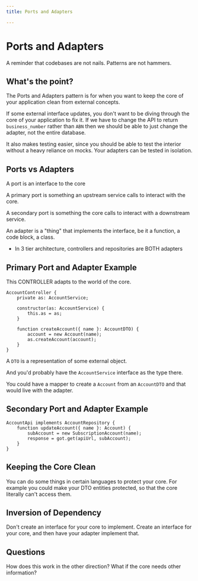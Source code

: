 ```yaml
---
title: Ports and Adapters

---
```

# Ports and Adapters

A reminder that codebases are not nails. Patterns are not hammers.

## What's the point?

The Ports and Adapters pattern is for when you want to keep the core of your application clean from external concepts.

If some external interface updates, you don't want to be diving through the core of your application to fix it. If we have to change the API to return `business_number` rather than `ABN` then we should be able to just change the adapter, not the entire database.

It also makes testing easier, since you should be able to test the interior without a heavy reliance on mocks. Your adapters can be tested in isolation.

## Ports vs Adapters

A port is an interface to the core

A primary port is something an upstream service calls to interact with the core.

A secondary port is something the core calls to interact with a downstream service.

An adapter is a "thing" that implements the interface, be it a function, a code block, a class.

* In 3 tier architecture, controllers and repositories are BOTH adapters

## Primary Port and Adapter Example

This CONTROLLER adapts to the world of the core. 

    AccountController {
        private as: AccountService;

        constructor(as: AccountService) {
            this.as = as;
        }

        function createAccount({ name }: AccountDTO) {
            account = new Account(name);
            as.createAccount(account);
        }
    }


A `DTO` is a representation of some external object.

And you'd probably have the `AccountService` interface as the type there.

You could have a mapper to create a `Account` from an `AccountDTO` and that would live with the adapter.

## Secondary Port and Adapter Example

    AccountApi implements AccountRepository {
        function updateAccount({ name }: Account) {
            subAccount = new SubscriptionAccount(name);
            response = got.get(apiUrl, subAccount);
        }
    }
    
## Keeping the Core Clean

You can do some things in certain languages to protect your core. For example you could make your DTO entities protected, so that the core literally can't access them.

## Inversion of Dependency

Don't create an interface for your core to implement. Create an interface for your core, and then have your adapter implement that.

## Questions

How does this work in the other direction? What if the core needs other information?